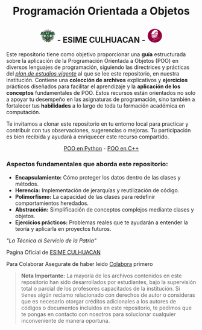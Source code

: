 
<div align="middle">

# Programación Orientada a Objetos
  
## <img src="ESIME-LOGO.png" width="40"> - ESIME CULHUACAN - <img src="IC-LOGO.png" width="40">

</div>

Este repositorio tiene como objetivo proporcionar una **guía** estructurada sobre la aplicación de la Programación Orientada a Objetos (POO) en diversos lenguajes de programación, siguiendo las directrices y prácticas del *[plan de estudios vigente](https://sacadem.esimecu.ipn.mx/public/ic/planes/plan%20de%20estudios.pdf)* al que se lee este repositorio, en nuestra institución. Contiene una **colección de archivos** explicativos y **ejercicios** prácticos diseñados para facilitar el aprendizaje y la **aplicación de los conceptos** fundamentales de POO. Estos recursos están orientados no solo a apoyar tu desempeño en las asignaturas de programación, sino también a fortalecer tus **habilidades** a lo largo de toda tu formación académica en computación.

Te invitamos a clonar este repositorio en tu entorno local para practicar y contribuir con tus observaciones, sugerencias o mejoras. Tu participación es bien recibida y ayudará a enriquecer este recurso compartido.

<div align="middle">

[POO en Python](Poo-Python)   -   [POO en C++](Poo-C++)

</div>

### Aspectos fundamentales que aborda este repositorio:

- **Encapsulamiento:** Cómo proteger los datos dentro de las clases y métodos.
- **Herencia:** Implementación de jerarquías y reutilización de código.
- **Polimorfismo:** La capacidad de las clases para redefinir comportamientos heredados.
- **Abstracción:** Simplificación de conceptos complejos mediante clases y objetos.
- **Ejercicios prácticos:** Problemas reales que te ayudarán a entender la teoría y aplicarla en proyectos futuros.

  
*"La Técnica al Servicio de la Patria"*

Pagina Oficial de [ESIME CULHUACAN](https://www.esimecu.ipn.mx/) 

Para Colaborar Asegurate de haber leido [Colabora](Colabora.md) primero

> **Nota Importante:**
> La mayoría de los archivos contenidos en este repositorio han sido desarrollados por estudiantes, bajo la supervisión total o parcial de los profesores capacitados de la institución. Si tienes algún reclamo relacionado con derechos de autor o consideras que es necesario otorgar créditos adicionales a los autores de códigos o documentos incluidos en este repositorio, te pedimos que te pongas en contacto con nosotros para solucionar cualquier inconveniente de manera oportuna.

